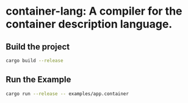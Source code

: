 # container-lang: A compiler for the container description language.


## Build the project
```bash
cargo build --release
```

## Run the Example

```bash
cargo run --release -- examples/app.container
```